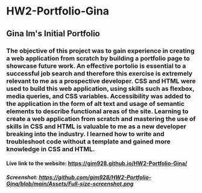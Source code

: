 # HW2-Portfolio-Gina

## Gina Im's Initial Portfolio

### The objective of this project was to gain experience in creating a web application from scratch by building a portfolio page to showcase future work. An effective portolio is essential to a successful job search and therefore this exercise is extremely relevant to me as a prospective developer. CSS and HTML were used to build this web application, using skills such as flexbox, media queries, and CSS variables. Accessibility was added to the application in the form of alt text and usage of semantic elements to describe functional areas of the site. Learning to create a web application from scratch and mastering the use of skills in CSS and HTML is valuable to me as a new developer breaking into the industry. I learned how to write and troubleshoot code without a template and gained more knowledge in CSS and HTML.

#### Live link to the website: https://gim928.github.io/HW2-Portfolio-Gina/

##### Screenshot: https://github.com/gim928/HW2-Portfolio-Gina/blob/main/Assets/Full-size-screenshot.png
